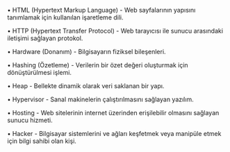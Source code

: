 •	HTML (Hypertext Markup Language) - Web sayfalarının yapısını tanımlamak için kullanılan işaretleme dili.
	
 •	HTTP (Hypertext Transfer Protocol) - Web tarayıcısı ile sunucu arasındaki iletişimi sağlayan protokol.

 •	Hardware (Donanım) - Bilgisayarın fiziksel bileşenleri.

 •	Hashing (Özetleme) - Verilerin bir özet değeri oluşturmak için dönüştürülmesi işlemi.

 •	Heap - Bellekte dinamik olarak veri saklanan bir yapı.

 •	Hypervisor - Sanal makinelerin çalıştırılmasını sağlayan yazılım.

 •	Hosting - Web sitelerinin internet üzerinden erişilebilir olmasını sağlayan sunucu hizmeti.

 •	Hacker - Bilgisayar sistemlerini ve ağları keşfetmek veya manipüle etmek için bilgi sahibi olan kişi.
